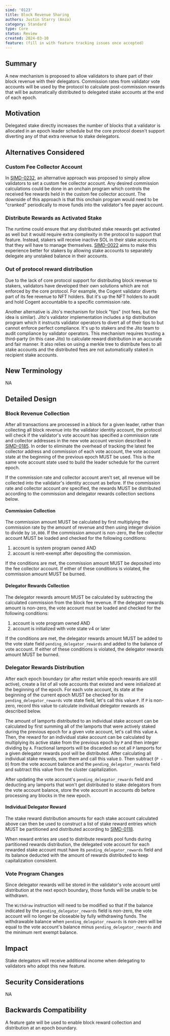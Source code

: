 ```yaml
---
simd: '0123'
title: Block Revenue Sharing
authors: Justin Starry (Anza)
category: Standard
type: Core
status: Review
created: 2024-03-10
feature: (fill in with feature tracking issues once accepted)
---
```


## Summary

A new mechanism is proposed to allow validators to share part of their block
revenue with their delegators. Commission rates from validator vote accounts
will be used by the protocol to calculate post-commission rewards that will be
automatically distributed to delegated stake accounts at the end of each epoch.

## Motivation

Delegated stake directly increases the number of blocks that a validator is
allocated in an epoch leader schedule but the core protocol doesn't support
diverting any of that extra revenue to stake delegators.

## Alternatives Considered

### Custom Fee Collector Account

In [SIMD-0232], an alternative approach was proposed to simply allow validators
to set a custom fee collector account. Any desired commission calculations could
be done in an onchain program which controls the received fee rewards held in
the custom fee collector account. The downside of this approach is that this
onchain program would need to be "cranked" periodically to move funds into the
validator's fee payer account.

[SIMD-0232]: https://github.com/solana-foundation/solana-improvement-documents/pull/232

### Distribute Rewards as Activated Stake

The runtime could ensure that any distributed stake rewards get activated as
well but it would require extra complexity in the protocol to support that
feature. Instead, stakers will receive inactive SOL in their stake accounts that
they will have to manage themselves. [SIMD-0022] aims to make this experience
better for stakers by allowing stake accounts to separately delegate any
unstaked balance in their accounts.

[SIMD-0022]: https://github.com/solana-foundation/solana-improvement-documents/pull/22

### Out of protocol reward distribution 

Due to the lack of core protocol support for distributing block revenue to
stakers, validators have developed their own solutions which are not enforced by
the core protocol. For example, the Cogent validator diverts part of its fee
revenue to NFT holders. But it's up the NFT holders to audit and hold Cogent
accountable to a specific commission rate.

Another alternative is Jito's mechanism for block "tips" (not fees, but the idea
is similar). Jito's validator implementation includes a tip distribution program
which it instructs validator operators to divert all of their tips to but cannot
enforce perfect compliance. It's up to stakers and the Jito team to audit
compliance by validator operators. This mechanism requires trusting a
third-party (in this case Jito) to calculate reward distribution in an accurate
and fair manner. It also relies on using a merkle tree to distribute fees to all
stake accounts and the distributed fees are not automatically staked in
recipient stake accounts.

## New Terminology

NA

## Detailed Design

### Block Revenue Collection

After all transactions are processed in a block for a given leader, rather than
collecting all block revenue into the validator identity account, the protocol
will check if the validator's vote account has specified a commission rate and
collector addresses in the new vote account version described in [SIMD-0185].
In order to eliminate the overhead of tracking the latest fee collector address
and commission of each vote account, the vote account state at the beginning of
the previous epoch MUST be used. This is the same vote account state used to
build the leader schedule for the current epoch.

If the commission rate and collector account aren't set, all revenue will be
collected into the validator's identity account as before. If the commission
rate and collector account *are* specified, the rewards MUST be distributed
according to the commission and delegator rewards collection sections below.

[SIMD-0185]: https://github.com/solana-foundation/solana-improvement-documents/pull/185

#### Commission Collection

The commission amount MUST be calculated by first multiplying the commission
rate by the amount of revenue and then using integer division to divide by
`10,000`. If the commission amount is non-zero, the fee collector account MUST
be loaded and checked for the following conditions:

1. account is system program owned AND
2. account is rent-exempt after depositing the commission.

If the conditions are met, the commission amount MUST be deposited into the fee
collector account. If either of these conditions is violated, the commission
amount MUST be burned.

#### Delegator Rewards Collection

The delegator rewards amount MUST be calculated by subtracting the calculated
commission from the block fee revenue. If the delegator rewards amount is
non-zero, the vote account must be loaded and checked for the following
conditions:

1. account is vote program owned AND
2. account is initialized with vote state v4 or later

If the conditions are met, the delegator rewards amount MUST be added to the
vote state field `pending_delegator_rewards` and added to the balance of vote
account. If either of these conditions is violated, the delegator rewards amount
MUST be burned.

### Delegator Rewards Distribution

After each epoch boundary (or after restart while epoch rewards are still
active), create a list of all vote accounts that existed and were initialized at
the beginning of the epoch. For each vote account, its state at the beginning of
the current epoch MUST be checked for its `pending_delegator_rewards` vote state
field, let's call this value `P`. If `P` is non-zero, record this value to
calculate individual delegator rewards as described below.

The amount of lamports distributed to an individual stake account can be
calculated by first summing all of the lamports that were actively staked during
the previous epoch for a given vote account, let's call this value `A`. Then,
the reward for an individual stake account can be calculated by multiplying its
active stake from the previous epoch by `P` and then integer dividing by `A`.
Fractional lamports will be discarded so not all `P` lamports for a given
delegator rewards pool will be distributed. After calculating all individual
stake rewards, sum them and call this value `D`. Then subtract (`P - D`) from
the vote account balance and the `pending_delegator_rewards` field and subtract
this value from the cluster capitalization.

After updating the vote account's `pending_delegator_rewards` field and
deducting any lamports that won't get distributed to stake delegators from the
vote account balance, store the vote account in accounts db before processing
any blocks in the new epoch.

#### Individual Delegator Reward

The stake reward distribution amounts for each stake account calculated above
can then be used to construct a list of stake reward entries which MUST be
partitioned and distributed according to [SIMD-0118].

When reward entries are used to distribute rewards pool funds during partitioned
rewards distribution, the delegated vote account for each rewarded stake account
must have its `pending_delegator_rewards` field and its balance deducted with
the amount of rewards distributed to keep capitalization consistent.

[SIMD-0118]: https://github.com/solana-foundation/solana-improvement-documents/pull/118

### Vote Program Changes

Since delegator rewards will be stored in the validator's vote account until
distribution at the next epoch boundary, those funds will be unable to be
withdrawn.

The `Withdraw` instruction will need to be modified so that if the balance
indicated by the `pending_delegator_rewards` field is non-zero, the vote account
will no longer be closeable by fully withdrawing funds. The withdrawable balance
when `pending_delegator_rewards` is non-zero will be equal to the vote account's
balance minus `pending_delegator_rewards` and the minimum rent exempt balance.

## Impact

Stake delegators will receive additional income when delegating to validators
who adopt this new feature.

## Security Considerations

NA

## Backwards Compatibility

A feature gate will be used to enable block reward collection and distribution
at an epoch boundary.

